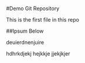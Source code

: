 #Demo Git Repository

This is the first file in this repo

##Ipsum Below

deuierdnenjuire

hdhrkdjekj
hejkkje
jjekjkjer
